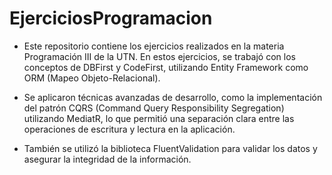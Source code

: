 # EjerciciosProgramacion

- Este repositorio contiene los ejercicios realizados en la materia Programación III de la UTN.
En estos ejercicios, se trabajó con los conceptos de DBFirst y CodeFirst, utilizando Entity Framework como ORM (Mapeo Objeto-Relacional).

- Se aplicaron técnicas avanzadas de desarrollo, como la implementación del patrón CQRS (Command Query Responsibility Segregation)
  utilizando MediatR, lo que permitió una separación clara entre las operaciones de escritura y lectura en la aplicación.
  
- También se utilizó la biblioteca FluentValidation para validar los datos y asegurar la integridad de la información.
